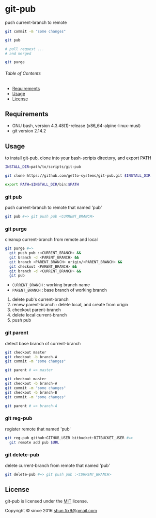 # git-pub

push current-branch to remote

```bash
git commit -m "some changes"

git pub

# pull request ...
# and merged

git purge
```

###### Table of Contents

- [Requirements](#requirements)
- [Usage](#usage)
- [License](#license)


<a id="requirements"></a>
## Requirements

- GNU bash, version 4.3.48(1)-release (x86_64-alpine-linux-musl)
- git version 2.14.2


<a id="usage"></a>
## Usage

to install git-pub, clone into your bash-scripts directory, and export PATH

```bash
INSTALL_DIR=path/to/scripts/git-pub

git clone https://github.com/getto-systems/git-pub.git $INSTALL_DIR

export PATH=$INSTALL_DIR/bin:$PATH
```

### git pub

push current-branch to remote that named 'pub'

```bash
git pub #=> git push pub <CURRENT_BRANCH>
```

### git purge

cleanup current-branch from remote and local

```bash
git purge #=>
  git push pub :<CURRENT_BRANCH> &&
  git branch -d <PARENT_BRANCH> &&
  git branch <PARENT_BRANCH> origin/<PARENT_BRANCH> &&
  git checkout <PARENT_BRANCH> &&
  git branch -d <CURRENT_BRANCH> &&
  git pub
```

- `CURRENT_BRANCH` : working branch name
- `PARENT_BRANCH` : base branch of working branch

1. delete pub's current-branch
1. renew parent-branch : delete local, and create from origin
1. checkout parent-branch
1. delete local current-branch
1. push pub

### git parent

detect base branch of current-branch

```bash
git checkout master
git checkout -b branch-A
git commit -m "some changes"

git parent # => master
```

```bash
git checkout master
git checkout -b branch-A
git commit -m "some changes"
git checkout -b branch-B
git commit -m "some changes"

git parent # => branch-A
```

### git reg-pub

register remote that named 'pub'

```bash
git reg-pub github:GITHUB_USER bitbucket:BITBUCKET_USER #=>
  git remote add pub $URL
```

### git delete-pub

delete current-branch from remote that named 'pub'

```bash
git delete-pub #=> git push pub :<CURRENT_BRANCH>
```

<a id="license"></a>
## License

git-pub is licensed under the [MIT](LICENSE) license.

Copyright &copy; since 2016 shun.fix9@gmail.com
